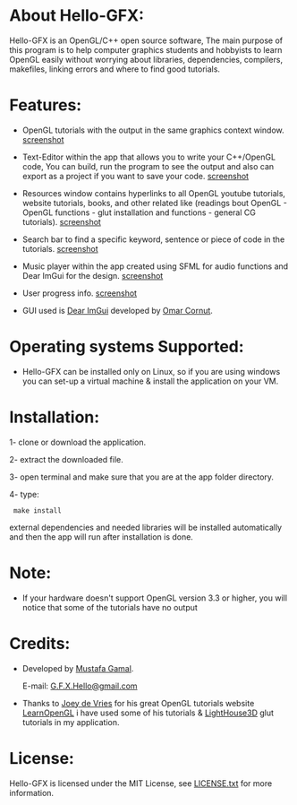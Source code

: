 # About Hello-GFX:
  Hello-GFX is an OpenGL/C++ open source software, 
  The main purpose of this program is to help computer graphics students and hobbyists to learn OpenGL easily
  without worrying about libraries, dependencies, compilers, makefiles, linking errors and where to find good tutorials.
  
  # Features:
  - OpenGL tutorials with the output in the same graphics context window. [screenshot](https://github.com/MuUusta/Hello-GFX/blob/master/Screenshots/OpenGl-Tutorial.png)
  
  - Text-Editor within the app that allows you to write your C++/OpenGL code, You can build, run the program 
   to see the output and also can export as a project if you want to save your code. [screenshot](https://github.com/MuUusta/Hello-GFX/blob/master/Screenshots/Text-Editor.png)
   
  - Resources window contains hyperlinks to all OpenGL youtube tutorials, website tutorials, books, and other 
   related like (readings bout OpenGL - OpenGL functions - glut installation and functions - general CG tutorials). [screenshot](https://github.com/MuUusta/Hello-GFX/blob/master/Screenshots/Resources.png)
   
  - Search bar to find a specific keyword, sentence or piece of code in the tutorials. [screenshot](https://github.com/MuUusta/Hello-GFX/blob/master/Screenshots/Search.png)

  - Music player within the app created using SFML for audio functions and Dear ImGui for the design. [screenshot](https://github.com/MuUusta/Hello-GFX/blob/master/Screenshots/MusicPlayer.png)
  
  - User progress info. [screenshot](https://github.com/MuUusta/Hello-GFX/blob/master/Screenshots/UserInfo.png)
  
  
  - GUI used is [Dear ImGui](https://github.com/ocornut/imgui) developed by [Omar Cornut](http://www.miracleworld.net/).
  
# Operating systems Supported:
  - Hello-GFX can be installed only on Linux, so if you are using windows you can set-up a virtual machine & install the 
  application on your VM.
  
# Installation:
  1- clone or download the application.
  
  2- extract the downloaded file.
  
  3- open terminal and make sure that you are at the app folder directory.
  
  4- type: 
  
     make install
     
  external dependencies and needed libraries will be installed automatically and then the app will run
     after installation is done.
     
  # Note:
  - If your hardware doesn't support OpenGL version 3.3 or higher, you will notice that some of the tutorials have no output

  # Credits:
  - Developed by [Mustafa Gamal](https://www.linkedin.com/in/mustafa-gamal-abdel-naser-4b7289132/).
  
    E-mail: G.F.X.Hello@gmail.com
  
  - Thanks to  [Joey de Vries](https://joeydevries.com/#home) for his great OpenGL tutorials website [LearnOpenGL](https://learnopengl.com/)
    i have used some of his tutorials & [LightHouse3D](http://www.lighthouse3d.com/tutorials/glut-tutorial/) glut tutorials in my application.
    
  # License:
  Hello-GFX is licensed under the MIT License, see [LICENSE.txt](https://github.com/MuUusta/Hello-GFX/blob/master/LICENSE.txt) for more information.
  

